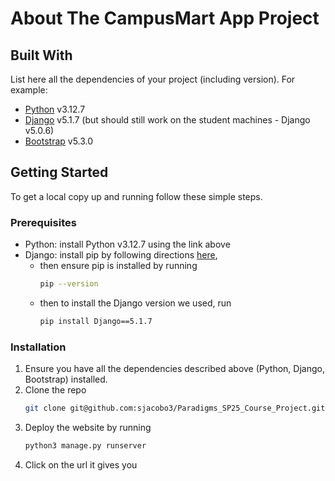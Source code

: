 # About The CampusMart App Project

## Built With
List here all the dependencies of your project (including version). For example:

* [Python](https://www.python.org/downloads/release/python-3127/) v3.12.7
* [Django](https://www.djangoproject.com/) v5.1.7 (but should still work on the student machines - Django v5.0.6)
* [Bootstrap](https://getbootstrap.com) v5.3.0

## Getting Started
To get a local copy up and running follow these simple steps.

### Prerequisites
* Python: install Python v3.12.7 using the link above
* Django: install pip by following directions [here](https://pip.pypa.io/en/stable/installation/), 
    * then ensure pip is installed by running  
        ```sh
        pip --version
        ```
    * then to install the Django version we used, run
        ```sh
        pip install Django==5.1.7
        ```

### Installation
1. Ensure you have all the dependencies described above (Python, Django, Bootstrap) installed.
2. Clone the repo
   ```sh
   git clone git@github.com:sjacobo3/Paradigms_SP25_Course_Project.git
   ```
3. Deploy the website by running 
    ```sh
    python3 manage.py runserver
    ```
4. Click on the url it gives you
